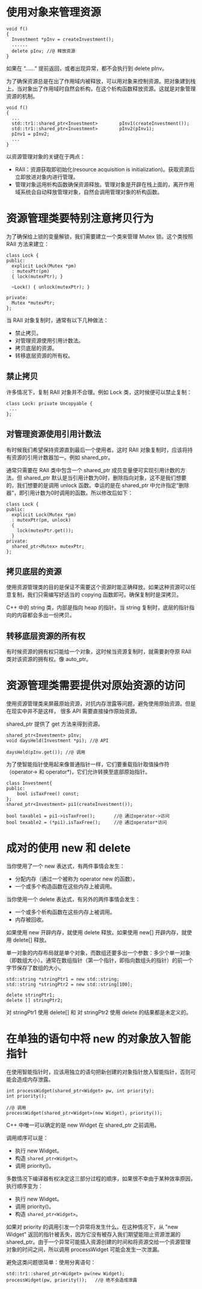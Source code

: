 # 使用对象来管理资源

```
void f()
{
  Investment *pInv = createInvestment();         
  ......                                          
  delete pInv; //@ 释放资源
}
```

如果在 “......“ 提前返回，或者出现异常，都不会执行到 delete pInv。

为了确保资源总是在出了作用域内被释放，可以用对象来控制资源。把对象建到栈上，当对象出了作用域时自然会析构，在这个析构函数释放资源。这就是对象管理资源的机制。

```
void f()
{
  ...
  std::tr1::shared_ptr<Investment>        pInv1(createInvestment());              
  std::tr1::shared_ptr<Investment>        pInv2(pInv1);                        
  pInv1 = pInv2;                           
  ...
}     
```

以资源管理对象的关键在于两点：

- RAII：资源获取即初始化(resource acquisition is initialization)。获取资源后立即放进对象内进行管理。
- 管理对象运用析构函数确保资源释放。管理对象是开辟在栈上面的，离开作用域系统会自动释放管理对象，自然会调用管理对象的析构函数。

# 资源管理类要特别注意拷贝行为

为了确保给上锁的变量解锁，我们需要建立一个类来管理 Mutex 锁。这个类按照 RAII 方法来建立：

```
class Lock {
public:
  explicit Lock(Mutex *pm)
  : mutexPtr(pm)
  { lock(mutexPtr); } 

  ~Lock() { unlock(mutexPtr); }    

private:
  Mutex *mutexPtr;
};
```

当 RAII 对象复制时，通常有以下几种做法：

- 禁止拷贝。
- 对管理资源使用引用计数法。
- 拷贝底层的资源。
- 转移底层资源的所有权。

## 禁止拷贝

许多情况下，复制 RAII 对象并不合理。例如 Lock 类，这时候便可以禁止复制：

```
class Lock: private Uncopyable {                              
 ...                                       
};
```

## 对管理资源使用引用计数法

有时候我们希望保持资源直到最后一个使用者。这时 RAII 对象复制时，应该将持有资源的引用计数器加一。例如   shared_ptr。

通常只需要在 RAII 类中包含一个 shared_ptr 成员变量便可实现引用计数的方法。但 shared_ptr 默认是当引用计数为0时，删除指向对象，这不是我们想要的，我们想要的是调用 unlock 函数。幸运的是在 shared_ptr 中允许指定“删除器”，即引用计数为0时调用的函数。所以修改后如下：

```
class Lock {
public:
  explicit Lock(Mutex *pm)       
  : mutexPtr(pm, unlock)       
  {                         
    lock(mutexPtr.get());       
  }
private:
  shared_ptr<Mutex> mutexPtr;  
};  
```

## 拷贝底层的资源

使用资源管理类的目的是保证不需要这个资源时能正确释放。如果这种资源可以任意复制，我们只需编写好适当的 copying 函数即可。确保复制时是深拷贝。

C++ 中的 string 类，内部是指向 heap 的指针。当 string 复制时，底层的指针指向的内容都会多出一份拷贝。

## 转移底层资源的所有权

有时候资源的拥有权只能给一个对象，这时候当资源复制时，就需要剥夺原 RAII 类对该资源的拥有权。像 auto_ptr。

# 资源管理类需要提供对原始资源的访问

使用资源管理类来屏蔽原始资源，对抗内存泄露等问题，避免使用原始资源。但是在现实中并不是这样， 很多 API 需要直接操作原始资源。

shared_ptr 提供了 get 方法来得到资源。

```
shared_ptr<Investment> pInv;
void daysHeld(Investment *pi); //@ API

daysHeld(pInv.get()); //@ 调用
```

为了使智能指针使用起来像普通指针一样，它们要重载指针取值操作符（operator-> 和 operator*)，它们允许转换至底部原始指针。

```
class Investment{
public: 
    bool isTaxFree() const;
};
shared_ptr<Investment> pi1(createInvestment());
 
bool taxable1 = pi1->isTaxFree();		//@ 通过operator->访问
bool texable2 = (*pi1).isTaxFree();		//@ 通过operator*访问
```

# 成对的使用 new 和 delete

当你使用了一个 new 表达式，有两件事情会发生：

- 分配内存（通过一个被称为 operator new 的函数）。
- 一个或多个构造函数在这些内存上被调用。

当你使用一个 delete 表达式，有另外的两件事情会发生：

- 一个或多个析构函数在这些内存上被调用。
- 内存被回收。

如果使用 new 开辟内存，就使用 delete 释放。如果使用 new[] 开辟内存，就使用 delete[] 释放。

单一对象的内存布局就是单个对象，而数组还要多出一个参数：多少个单一对象（即数组大小）。通常在数组指针（第一个指针，即指向数组头的指针）的前一个字节保存了数组的大小。

```
std::string *stringPtr1 = new std::string;
std::string *stringPtr2 = new std::string[100];

delete stringPtr1;                    
delete [] stringPtr2;
```

对 stringPtr1  使用 delete[] 和 对 stringPtr2 使用 delete 的结果都是未定义的。

# 在单独的语句中将 new 的对象放入智能指针

在使用智能指针时，应该用独立的语句把新创建的对象指针放入智能指针，否则可能会造成内存泄露。

```
int processWidget(shared_ptr<Widget> pw, int priority);
int priority();

//@ 调用
processWidget(shared_ptr<Widget>(new Widget), priority());
```

C++ 中唯一可以确定的是 new Widget 在 shared_ptr 之前调用。

调用顺序可以是：

- 执行 new Widget。
- 构造 `shared_ptr<Widget>`。
- 调用 priority()。

多数情况下编译器有权决定这三部分过程的顺序，如果很不幸由于某种效率原因，执行顺序变为：

- 执行 new Widget。
- 调用 priority()。
- 构造 `shared_ptr<Widget>`。

如果对 priority 的调用引发一个异常将发生什么。在这种情况下，从 "new Widget" 返回的指针被丢失，因为它没有被存入我们期望能阻止资源泄漏的 shared_ptr。由于一个异常可能插入资源创建的时间和将资源交给一个资源管理对象的时间之间，所以调用 processWidget 可能会发生一次泄漏。

避免这类问题很简单：使用分离语句：

```
std::tr1::shared_ptr<Widget> pw(new Widget);  
processWidget(pw, priority());   //@ 绝不会造成泄露             
```


























